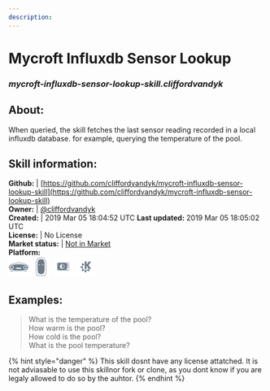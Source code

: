 ```yaml
---  
description:   
---  
```

# Mycroft Influxdb Sensor Lookup  
### _mycroft-influxdb-sensor-lookup-skill.cliffordvandyk_  
## About:  
When queried, the skill fetches the last sensor reading recorded in a local influxdb database. for example, querying the temperature of the pool.

## Skill information:  
**Github:** | [https://github.com/cliffordvandyk/mycroft-influxdb-sensor-lookup-skill](https://github.com/cliffordvandyk/mycroft-influxdb-sensor-lookup-skill)  
**Owner:** | [@cliffordvandyk](https://github.com/cliffordvandyk)  
**Created:** | 2019 Mar 05 18:04:52 UTC  **Last updated:** 2019 Mar 05 18:05:02 UTC  
**License:** | No License  
**Market status:** | [Not in Market](https://market.mycroft.ai/skill/)  
**Platform:**  
 ![](../.gitbook/assets/mark-1-icon.png)  ![](../.gitbook/assets/mark-2-icon.png)  ![](../.gitbook/assets/picroft-icon.png)  ![](../.gitbook/assets/kde.png)   
## Examples:  
> What is the temperature of the pool?  
> How warm is the pool?  
> How cold is the pool?  
> What is the pool temperature?  
  
{% hint style="danger" %}
This skill dosnt have any license attatched. It is not adviasable to use this skillnor fork or clone, as you dont know if you are legaly allowed to do so by the auhtor.
{% endhint %}
